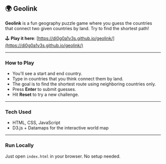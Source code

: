 ## 🌍 Geolink

**Geolink** is a fun geography puzzle game where you guess the countries that connect two given countries by land. Try to find the shortest path!

🕹️ **Play it here**: [https://di0g0a1v3s.github.io/geolink/](https://di0g0a1v3s.github.io/geolink/)

---

### How to Play

- You'll see a start and end country.
- Type in countries that you think connect them by land.
- The goal is to find the shortest route using neighboring countries only.
- Press **Enter** to submit guesses.
- Hit **Reset** to try a new challenge.

---

### Tech Used

- HTML, CSS, JavaScript
- D3.js + Datamaps for the interactive world map

---

### Run Locally

Just open `index.html` in your browser. No setup needed.
